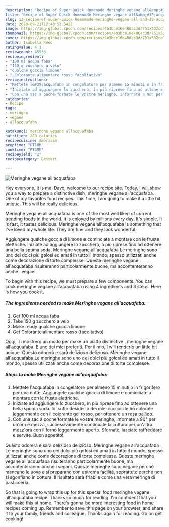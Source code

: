 ```yaml
---
description: "Recipe of Super Quick Homemade Meringhe vegane all&amp;#39;acquafaba"
title: "Recipe of Super Quick Homemade Meringhe vegane all&amp;#39;acquafaba"
slug: 12-recipe-of-super-quick-homemade-meringhe-vegane-all-and-39-acquafaba
date: 2020-09-21T12:40:52.542Z
image: https://img-global.cpcdn.com/recipes/4b3bce16e486ac3d/751x532cq70/meringhe-vegane-allacquafaba-recipe-main-photo.jpg
thumbnail: https://img-global.cpcdn.com/recipes/4b3bce16e486ac3d/751x532cq70/meringhe-vegane-allacquafaba-recipe-main-photo.jpg
cover: https://img-global.cpcdn.com/recipes/4b3bce16e486ac3d/751x532cq70/meringhe-vegane-allacquafaba-recipe-main-photo.jpg
author: Isabella Reed
ratingvalue: 4.1
reviewcount: 45933
recipeingredient:
- "100 ml acqua faba"
- "150 g zucchero a velo"
- "qualche goccia limone"
- " Colorante alimentare rosso facoltativo"
recipeinstructions:
- "Mettete l&#39;acquafaba in congelatore per almeno 15 minuti o in frigorifero per una notte. Aggiungete qualche goccia di limone e cominciate a montare con le fruste elettriche."
- "Iniziate ad aggiungere lo zucchero, in più riprese fino ad ottenere una bella spuma soda. Io, sotto desiderio dei miei cuccioli le ho colorate leggermente con il colorante gel rosso, per ottenere un rosa pallido."
- "Con una sac à poche formate le vostre meringhe, infornate a 90° per un&#39;ora e mezza, successivamente continuate la cottura per un&#39;altra mezz&#39;ora con il forno leggermente aperto. Sfornate, lasciate raffreddare e servite. Buon appetito!"
categories:
- Recipe
tags:
- meringhe
- vegane
- allacquafaba

katakunci: meringhe vegane allacquafaba 
nutrition: 289 calories
recipecuisine: American
preptime: "PT18M"
cooktime: "PT39M"
recipeyield: "2"
recipecategory: Dessert

---
```



![Meringhe vegane all&#39;acquafaba](https://img-global.cpcdn.com/recipes/4b3bce16e486ac3d/751x532cq70/meringhe-vegane-allacquafaba-recipe-main-photo.jpg)

Hey everyone, it is me, Dave, welcome to our recipe site. Today, I will show you a way to prepare a distinctive dish, meringhe vegane all&#39;acquafaba. One of my favorites food recipes. This time, I am going to make it a little bit unique. This will be really delicious.

Meringhe vegane all&#39;acquafaba is one of the most well liked of current trending foods in the world. It is enjoyed by millions every day. It's simple, it is fast, it tastes delicious. Meringhe vegane all&#39;acquafaba is something that I've loved my whole life. They are fine and they look wonderful.

Aggiungete qualche goccia di limone e cominciate a montare con le fruste elettriche. Iniziate ad aggiungere lo zucchero, a più riprese fino ad ottenere una bella spuma soda. Meringhe vegane all&#39;acquafaba Le meringhe sono uno dei dolci più golosi ed amati in tutto il mondo, spesso utilizzati anche come decorazione di torte complesse. Queste meringhe vegane all&#39;acquafaba risulteranno particolarmente buone, ma accontenteranno anche i vegani.


To begin with this recipe, we must prepare a few components. You can cook meringhe vegane all&#39;acquafaba using 4 ingredients and 3 steps. Here is how you cook it.

<!--inarticleads1-->

##### The ingredients needed to make Meringhe vegane all&#39;acquafaba:

1. Get 100 ml acqua faba
1. Take 150 g zucchero a velo
1. Make ready qualche goccia limone
1. Get  Colorante alimentare rosso (facoltativo)


Oggi, Ti mostrerò un modo per make un piatto distinctive , meringhe vegane all&#39;acquafaba. È uno dei miei preferiti. Per il mio, I will renderlo un little bit unique. Questo odorerà e sarà delizioso delizioso. Meringhe vegane all&#39;acquafaba Le meringhe sono uno dei dolci più golosi ed amati in tutto il mondo, spesso utilizzati anche come decorazione di torte complesse. 

<!--inarticleads2-->

##### Steps to make Meringhe vegane all&#39;acquafaba:

1. Mettete l&#39;acquafaba in congelatore per almeno 15 minuti o in frigorifero per una notte. Aggiungete qualche goccia di limone e cominciate a montare con le fruste elettriche.
1. Iniziate ad aggiungere lo zucchero, in più riprese fino ad ottenere una bella spuma soda. Io, sotto desiderio dei miei cuccioli le ho colorate leggermente con il colorante gel rosso, per ottenere un rosa pallido.
1. Con una sac à poche formate le vostre meringhe, infornate a 90° per un&#39;ora e mezza, successivamente continuate la cottura per un&#39;altra mezz&#39;ora con il forno leggermente aperto. Sfornate, lasciate raffreddare e servite. Buon appetito!


Questo odorerà e sarà delizioso delizioso. Meringhe vegane all&#39;acquafaba Le meringhe sono uno dei dolci più golosi ed amati in tutto il mondo, spesso utilizzati anche come decorazione di torte complesse. Queste meringhe vegane all&#39;acquafaba risulteranno particolarmente buone, ma accontenteranno anche i vegani. Queste meringhe sono vegane perché mancano le uova e si preparano con estrema facilità, soprattuto perché non si sgonfiano in cottura. Il risultato sarà friabile come una vera meringa di pasticceria. 

So that is going to wrap this up for this special food meringhe vegane all&#39;acquafaba recipe. Thanks so much for reading. I'm confident that you will make this at home. There's gonna be more interesting food in home recipes coming up. Remember to save this page on your browser, and share it to your family, friends and colleague. Thanks again for reading. Go on get cooking!
